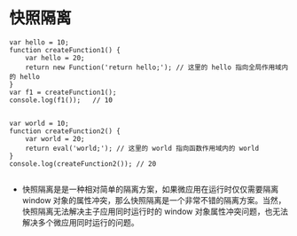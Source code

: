 # 快照隔离



```
var hello = 10;
function createFunction1() {
    var hello = 20;
    return new Function('return hello;'); // 这里的 hello 指向全局作用域内的 hello
}
var f1 = createFunction1();
console.log(f1());   // 10


var world = 10;
function createFunction2() {
    var world = 20;
    return eval('world;'); // 这里的 world 指向函数作用域内的 world
}
console.log(createFunction2()); // 20


```

 * 快照隔离是是一种相对简单的隔离方案，如果微应用在运行时仅仅需要隔离 window 对象的属性冲突，那么快照隔离是一个非常不错的隔离方案。当然，快照隔离无法解决主子应用同时运行时的 window 对象属性冲突问题，也无法解决多个微应用同时运行的问题。